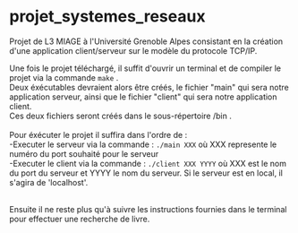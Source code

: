 # projet_systemes_reseaux

Projet de L3 MIAGE à l'Université Grenoble Alpes consistant en la création d'une application client/serveur sur le modèle du protocole TCP/IP.
 <br>
 
 Une fois le projet téléchargé, il suffit d'ouvrir un terminal et de compiler le projet via la commande ```make``` .
 <br> 
 Deux éxécutables devraient alors être créés, le fichier "main" qui sera notre application serveur, ainsi que le fichier "client" qui sera notre application client. 
 <br>
 Ces deux fichiers seront créés dans le sous-répertoire /bin . <br>
 <br>
 Pour éxécuter le projet il suffira dans l'ordre de : <br>
 -Executer le serveur via la commande : ```./main XXX``` où XXX represente le numéro du port souhaité pour le serveur <br>
 -Executer le client via la commande : ```./client XXX YYYY``` où XXX est le nom du port du serveur et YYYY le nom du serveur. Si le serveur est en local, il s'agira de 'localhost'.<br>
 <br> 
 
 Ensuite il ne reste plus qu'à suivre les instructions fournies dans le terminal pour effectuer une recherche de livre.
 
